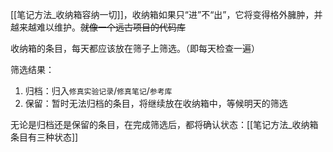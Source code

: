 [[笔记方法_收纳箱容纳一切]]，收纳箱如果只“进”不“出”，它将变得格外臃肿，并越来越难以维护。~~就像一个远古项目的代码库~~

收纳箱的条目，每天都应该放在筛子上筛选。（即每天检查一遍）

筛选结果：

1. 归档：归入`修真实验记录`/`修真笔记`/`参考库`
2. 保留：暂时无法归档的条目，将继续放在收纳箱中，等候明天的筛选

无论是归档还是保留的条目，在完成筛选后，都将确认状态：[[笔记方法_收纳箱条目有三种状态]]